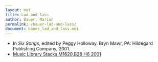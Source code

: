 ```yaml
---
layout: mei
title: Lad and lass
author: Bauer, Marion
permalink: /bauer-lad-and-lass/
document: bauer_lad_and_lass.mei
---
```


- In *Six Songs*, edited by Peggy Holloway. Bryn Mawr, PA: Hildegard Publishing Company, 2001.
- <a href="https://tufts-primo.hosted.exlibrisgroup.com/permalink/f/bnf7qa/01TUN_ALMA21107568650003851" target="_blank">Music Library Stacks M1620.B28 H6 2001</a>
